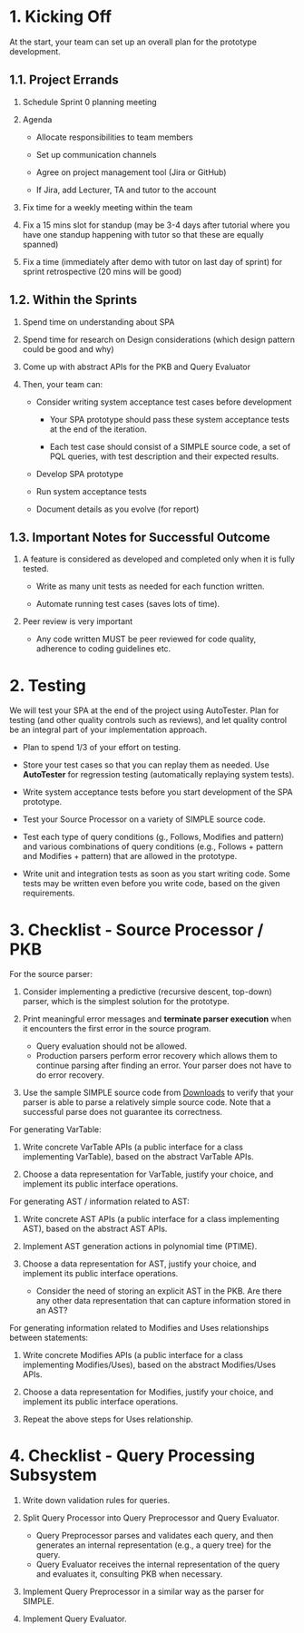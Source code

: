 [](#1-kicking-off)1\. Kicking Off
=================================

At the start, your team can set up an overall plan for the prototype development.

[](#11-project-errands)1.1. Project Errands
-------------------------------------------

1.  Schedule Sprint 0 planning meeting
    
2.  Agenda
    
    *   Allocate responsibilities to team members
        
    *   Set up communication channels
        
    *   Agree on project management tool (Jira or GitHub)
        
    *   If Jira, add Lecturer, TA and tutor to the account
        
3.  Fix time for a weekly meeting within the team
    
4.  Fix a 15 mins slot for standup (may be 3-4 days after tutorial where you have one standup happening with tutor so that these are equally spanned)
    
5.  Fix a time (immediately after demo with tutor on last day of sprint) for sprint retrospective (20 mins will be good)
    

[](#12-within-the-sprints)1.2. Within the Sprints
-------------------------------------------------

1.  Spend time on understanding about SPA
    
2.  Spend time for research on Design considerations (which design pattern could be good and why)
    
3.  Come up with abstract APIs for the PKB and Query Evaluator
    
4.  Then, your team can:
    
    *   Consider writing system acceptance test cases before development
        
        *   Your SPA prototype should pass these system acceptance tests at the end of the iteration.
            
        *   Each test case should consist of a SIMPLE source code, a set of PQL queries, with test description and their expected results.
            
    *   Develop SPA prototype
        
    *   Run system acceptance tests
        
    *   Document details as you evolve (for report)
        

[](#13-important-notes-for-successful-outcome)1.3. Important Notes for Successful Outcome
-----------------------------------------------------------------------------------------

1.  A feature is considered as developed and completed only when it is fully tested.
    
    *   Write as many unit tests as needed for each function written.
        
    *   Automate running test cases (saves lots of time).
        
2.  Peer review is very important
    
    *   Any code written MUST be peer reviewed for code quality, adherence to coding guidelines etc.

[](#2-testing)2\. Testing
=========================

We will test your SPA at the end of the project using AutoTester. Plan for testing (and other quality controls such as reviews), and let quality control be an integral part of your implementation approach.

*   Plan to spend 1/3 of your effort on testing.
    
*   Store your test cases so that you can replay them as needed. Use **AutoTester** for regression testing (automatically replaying system tests).
    
*   Write system acceptance tests before you start development of the SPA prototype.
    
*   Test your Source Processor on a variety of SIMPLE source code.
    
*   Test each type of query conditions (g., Follows, Modifies and pattern) and various combinations of query conditions (e.g., Follows + pattern and Modifies + pattern) that are allowed in the prototype.
    
*   Write unit and integration tests as soon as you start writing code. Some tests may be written even before you write code, based on the given requirements.
    

[](#3-checklist---source-processor--pkb)3\. Checklist - Source Processor / PKB
==============================================================================

For the source parser:

1.  Consider implementing a predictive (recursive descent, top-down) parser, which is the simplest solution for the prototype.
    
2.  Print meaningful error messages and **terminate parser execution** when it encounters the first error in the source program.
    
    *   Query evaluation should not be allowed.
    *   Production parsers perform error recovery which allows them to continue parsing after finding an error. Your parser does not have to do error recovery.
3.  Use the sample SIMPLE source code from [Downloads](Downloads) to verify that your parser is able to parse a relatively simple source code. Note that a successful parse does not guarantee its correctness.
    

For generating VarTable:

1.  Write concrete VarTable APIs (a public interface for a class implementing VarTable), based on the abstract VarTable APIs.
    
2.  Choose a data representation for VarTable, justify your choice, and implement its public interface operations.
    

For generating AST / information related to AST:

1.  Write concrete AST APIs (a public interface for a class implementing AST), based on the abstract AST APIs.
    
2.  Implement AST generation actions in polynomial time (PTIME).
    
3.  Choose a data representation for AST, justify your choice, and implement its public interface operations.
    
    *   Consider the need of storing an explicit AST in the PKB. Are there any other data representation that can capture information stored in an AST?

For generating information related to Modifies and Uses relationships between statements:

1.  Write concrete Modifies APIs (a public interface for a class implementing Modifies/Uses), based on the abstract Modifies/Uses APIs.
    
2.  Choose a data representation for Modifies, justify your choice, and implement its public interface operations.
    
3.  Repeat the above steps for Uses relationship.
    

[](#4-checklist---query-processing-subsystem)4\. Checklist - Query Processing Subsystem
=======================================================================================

1.  Write down validation rules for queries.
    
2.  Split Query Processor into Query Preprocessor and Query Evaluator.
    
    *   Query Preprocessor parses and validates each query, and then generates an internal representation (e.g., a query tree) for the query.
    *   Query Evaluator receives the internal representation of the query and evaluates it, consulting PKB when necessary.
3.  Implement Query Preprocessor in a similar way as the parser for SIMPLE.
    
4.  Implement Query Evaluator.